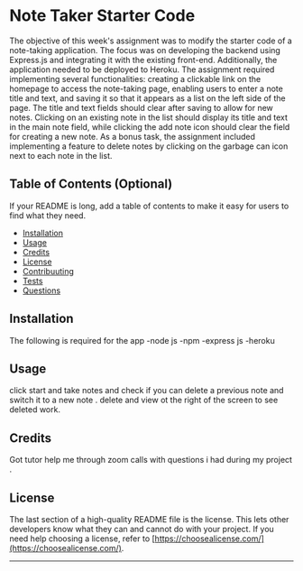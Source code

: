 # Note Taker Starter Code
The objective of this week's assignment was to modify the starter code of a note-taking application. The focus was on developing the backend using Express.js and integrating it with the existing front-end. Additionally, the application needed to be deployed to Heroku. The assignment required implementing several functionalities: creating a clickable link on the homepage to access the note-taking page, enabling users to enter a note title and text, and saving it so that it appears as a list on the left side of the page. The title and text fields should clear after saving to allow for new notes. Clicking on an existing note in the list should display its title and text in the main note field, while clicking the add note icon should clear the field for creating a new note. As a bonus task, the assignment included implementing a feature to delete notes by clicking on the garbage can icon next to each note in the list.

## Table of Contents (Optional)


If your README is long, add a table of contents to make it easy for users to find what they need.

- [Installation](#installation)
- [Usage](#usage)
- [Credits](#credits)
- [License](#license)
- [Contribuuting](#Contributing)
- [Tests](#Tests)
- [Questions](#Questions)
## Installation
The following is required for the app
    -node js
    -npm
    -express js 
    -heroku

## Usage

click start and take notes and check if you can delete a previous note and switch it to a new note . delete and view ot the right of the screen to see deleted work.

 

## Credits

Got tutor help me through zoom calls with questions i had during my project .

## License

The last section of a high-quality README file is the license. This lets other developers know what they can and cannot do with your project. If you need help choosing a license, refer to [https://choosealicense.com/](https://choosealicense.com/).

---


